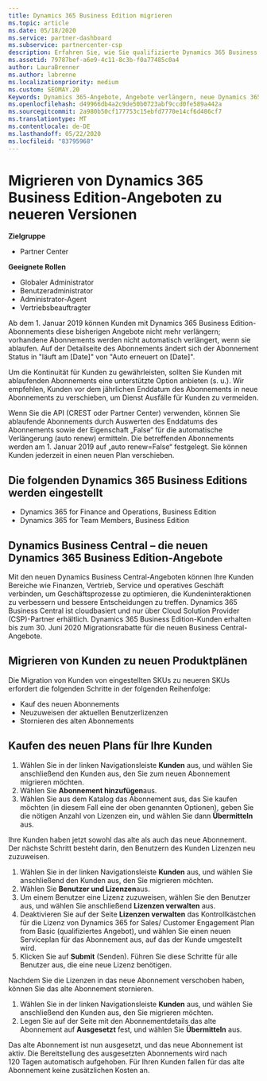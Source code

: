 ```yaml
---
title: Dynamics 365 Business Edition migrieren
ms.topic: article
ms.date: 05/18/2020
ms.service: partner-dashboard
ms.subservice: partnercenter-csp
description: Erfahren Sie, wie Sie qualifizierte Dynamics 365 Business Edition-Angebote zu neueren Versionen migrieren, bevor Sie ablaufen.
ms.assetid: 79787bef-a6e9-4c11-8c3b-f0a77485c0a4
author: LauraBrenner
ms.author: labrenne
ms.localizationpriority: medium
ms.custom: SEOMAY.20
Keywords: Dynamics 365-Angebote, Angebote verlängern, neue Dynamics 365-SKUs
ms.openlocfilehash: d49966db4a2c9de50b0723abf9ccd0fe589a442a
ms.sourcegitcommit: 2a980b50cf177753c15ebfd7770e14cf6d486cf7
ms.translationtype: MT
ms.contentlocale: de-DE
ms.lasthandoff: 05/22/2020
ms.locfileid: "83795968"
---
```

# <a name="migrate-dynamics-365-business-edition-offers-to-newer-versions"></a>Migrieren von Dynamics 365 Business Edition-Angeboten zu neueren Versionen

**Zielgruppe**

- Partner Center

**Geeignete Rollen**
- Globaler Administrator
- Benutzeradministrator
- Administrator-Agent
- Vertriebsbeauftragter

Ab dem 1. Januar 2019 können Kunden mit Dynamics 365 Business Edition-Abonnements diese bisherigen Angebote nicht mehr verlängern; vorhandene Abonnements werden nicht automatisch verlängert, wenn sie ablaufen. Auf der Detailseite des Abonnements ändert sich der Abonnement Status in "läuft am [Date]" von "Auto erneuert on [Date]".

Um die Kontinuität für Kunden zu gewährleisten, sollten Sie Kunden mit ablaufenden Abonnements eine unterstützte Option anbieten (s. u.). Wir empfehlen, Kunden vor dem jährlichen Enddatum des Abonnements in neue Abonnements zu verschieben, um Dienst Ausfälle für Kunden zu vermeiden.

Wenn Sie die API (CREST oder Partner Center) verwenden, können Sie ablaufende Abonnements durch Auswerten des Enddatums des Abonnements sowie der Eigenschaft „False“ für die automatische Verlängerung (auto renew) ermitteln. Die betreffenden Abonnements werden am 1. Januar 2019 auf „auto renew=False“ festgelegt. Sie können Kunden jederzeit in einen neuen Plan verschieben. 

## <a name="the-dynamics-365-business-editions-being-retired"></a>Die folgenden Dynamics 365 Business Editions werden eingestellt

- Dynamics 365 for Finance and Operations, Business Edition
- Dynamics 365 for Team Members, Business Edition

## <a name="dynamics-business-central---the-dynamics-365-business-edition-new-offers"></a>Dynamics Business Central – die neuen Dynamics 365 Business Edition-Angebote

Mit den neuen Dynamics Business Central-Angeboten können Ihre Kunden Bereiche wie Finanzen, Vertrieb, Service und operatives Geschäft verbinden, um Geschäftsprozesse zu optimieren, die Kundeninteraktionen zu verbessern und bessere Entscheidungen zu treffen. Dynamics 365 Business Central ist cloudbasiert und nur über Cloud Solution Provider (CSP)-Partner erhältlich.
Dynamics 365 Business Edition-Kunden erhalten bis zum 30. Juni 2020 Migrationsrabatte für die neuen Business Central-Angebote.

## <a name="transition-customers-to-new-product-plans"></a>Migrieren von Kunden zu neuen Produktplänen

 Die Migration von Kunden von eingestellten SKUs zu neueren SKUs erfordert die folgenden Schritte in der folgenden Reihenfolge:

- Kauf des neuen Abonnements
- Neuzuweisen der aktuellen Benutzerlizenzen
- Stornieren des alten Abonnements

## <a name="purchase-the-new-plan-for-your-customer"></a>Kaufen des neuen Plans für Ihre Kunden

1. Wählen Sie in der linken Navigationsleiste **Kunden** aus, und wählen Sie anschließend den Kunden aus, den Sie zum neuen Abonnement migrieren möchten.
2. Wählen Sie **Abonnement hinzufügen**aus.
3. Wählen Sie aus dem Katalog das Abonnement aus, das Sie kaufen möchten (in diesem Fall eine der oben genannten Optionen), geben Sie die nötigen Anzahl von Lizenzen ein, und wählen Sie dann **Übermitteln** aus. 

Ihre Kunden haben jetzt sowohl das alte als auch das neue Abonnement. Der nächste Schritt besteht darin, den Benutzern des Kunden Lizenzen neu zuzuweisen.

1. Wählen Sie in der linken Navigationsleiste **Kunden** aus, und wählen Sie anschließend den Kunden aus, den Sie migrieren möchten.
2. Wählen Sie **Benutzer und Lizenzen**aus.
3. Um einem Benutzer eine Lizenz zuzuweisen, wählen Sie den Benutzer aus, und wählen Sie anschließend **Lizenzen verwalten** aus. 
4. Deaktivieren Sie auf der Seite **Lizenzen verwalten** das Kontrollkästchen für die Lizenz von Dynamics 365 for Sales/ Customer Engagement Plan from Basic (qualifiziertes Angebot), und wählen Sie einen neuen Serviceplan für das Abonnement aus, auf das der Kunde umgestellt wird. 
5. Klicken Sie auf **Submit** (Senden). Führen Sie diese Schritte für alle Benutzer aus, die eine neue Lizenz benötigen. 

Nachdem Sie die Lizenzen in das neue Abonnement verschoben haben, können Sie das alte Abonnement stornieren. 

1. Wählen Sie in der linken Navigationsleiste **Kunden** aus, und wählen Sie anschließend den Kunden aus, den Sie migrieren möchten.
2. Legen Sie auf der Seite mit den Abonnementdetails das alte Abonnement auf **Ausgesetzt** fest, und wählen Sie **Übermitteln** aus.

Das alte Abonnement ist nun ausgesetzt, und das neue Abonnement ist aktiv. Die Bereitstellung des ausgesetzten Abonnements wird nach 120 Tagen automatisch aufgehoben. Für Ihren Kunden fallen für das alte Abonnement keine zusätzlichen Kosten an.
